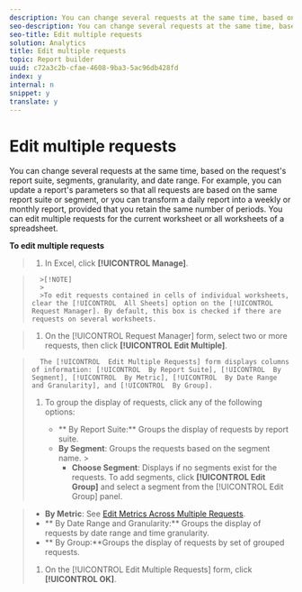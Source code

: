 ```yaml
---
description: You can change several requests at the same time, based on the request's report suite, granularity, and date range.
seo-description: You can change several requests at the same time, based on the request's report suite, granularity, and date range.
seo-title: Edit multiple requests
solution: Analytics
title: Edit multiple requests
topic: Report builder
uuid: c72a3c2b-cfae-4608-9ba3-5ac96db428fd
index: y
internal: n
snippet: y
translate: y
---
```


# Edit multiple requests

You can change several requests at the same time, based on the request's report suite, segments, granularity, and date range. For example, you can update a report's parameters so that all requests are based on the same report suite or segment, or you can transform a daily report into a weekly or monthly report, provided that you retain the same number of periods. You can edit multiple requests for the current worksheet or all worksheets of a spreadsheet. 

**To edit multiple requests** 

>1. In Excel, click **[!UICONTROL  Manage]**.


>       >[!NOTE]
>       >
>       >To edit requests contained in cells of individual worksheets, clear the [!UICONTROL  All Sheets] option on the [!UICONTROL  Request Manager]. By default, this box is checked if there are requests on several worksheets. 

>1. On the [!UICONTROL  Request Manager] form, select two or more requests, then click **[!UICONTROL  Edit Multiple]**.

>       The [!UICONTROL  Edit Multiple Requests] form displays columns of information: [!UICONTROL  By Report Suite], [!UICONTROL  By Segment], [!UICONTROL  By Metric], [!UICONTROL  By Date Range and Granularity], and [!UICONTROL  By Group]. 
>1. To group the display of requests, click any of the following options:
>    
>    * ** By Report Suite:** Groups the display of requests by report suite.
>    * **By Segment**: Groups the requests based on the segment name. >    
>        * **Choose Segment**: Displays if no segments exist for the requests. To add segments, click **[!UICONTROL  Edit Group]** and select a segment from the [!UICONTROL  Edit Group] panel.

>    * **By Metric**: See [ Edit Metrics Across Multiple Requests](../../../report_builder_bucket/manage_requests/t_edit_multiple_requests/edit_multiple_metrics.md#concept_1524B059C72C4224AA199411151069AB).
>    * ** By Date Range and Granularity:** Groups the display of requests by date range and time granularity.
>    * ** By Group:**Groups the display of requests by set of grouped requests.
>    
>1. On the [!UICONTROL  Edit Multiple Requests] form, click **[!UICONTROL  OK]**.
